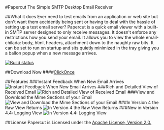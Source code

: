 #Papercut
The Simple SMTP Desktop Email Receiver

##What it does
Ever need to test emails from an application or web site but don't want them accidently being sent or having to deal with the hassle of setting up a test email server? Papercut is a quick email viewer with a built-in SMTP server designed to only receive messages. It doesn't enforce any restrictions how you send your email. It allows you to view the whole email-chilada: body, html, headers, attachment down to the naughty raw bits. It can be set to run on startup and sits quietly minimized in the tray giving you a ballon popup when a new message arrives.

[![Build status](https://ci.appveyor.com/api/projects/status/bs2asxoafdwbkcxa?svg=true)](https://ci.appveyor.com/project/Jaben/papercut)

##Download Now
####[ClickOnce](https://papercut.codeplex.com/downloads/get/clickOnce/Papercut.application)

##Features
###Instant Feedback When New Email Arrives
![Instant Feedback When New Email Arrives](http://www.tinygecko.com/downloads/Papercut-v3.1.0-S2.png)
###Rich and Detailed View of Received Email
![Rich and Detailed View of Received Email](http://www.tinygecko.com/images/Papercut/Papercut-Main.png)
###View and Download the Mime Sections of your Email
![View and Download the Mime Sections of your Email](http://www.tinygecko.com/images/Papercut/Papercut-Mime.png)
###In Version 4 the Raw View Returns
![In Version 4 the Raw View Returns](http://www.tinygecko.com/images/Papercut/Papercut-Raw.png)
###New in Version 4.4: Logging View
![In Version 4.4: Logging View](http://www.tinygecko.com/images/Papercut/Papercut-Log.png)

##License
Papercut is Licensed under the <a href="http://www.apache.org/licenses/LICENSE-2.0"> Apache License, Version 2.0.
